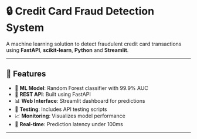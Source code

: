 # 🔒 Credit Card Fraud Detection System

A machine learning solution to detect fraudulent credit card transactions using **FastAPI**, **scikit-learn**,  **Python** and **Streamlit**.

---

## 🚀 Features

- 🧠 **ML Model**: Random Forest classifier with 99.9% AUC
- 🔌 **REST API**: Built using FastAPI
- 📊 **Web Interface**: Streamlit dashboard for predictions
- 🧪 **Testing**: Includes API testing scripts
- 📈 **Monitoring**: Visualizes model performance
- 🔄 **Real-time**: Prediction latency under 100ms

---


